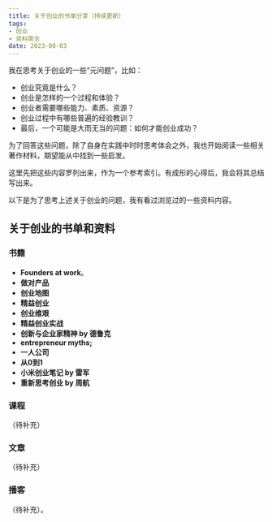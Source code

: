 ```yaml
---
title: 关于创业的书单分享（持续更新）
tags: 
- 创业
- 资料聚合
date: 2023-08-03
---
```



我在思考关于创业的一些“元问题”，比如：
- 创业究竟是什么？
- 创业是怎样的一个过程和体验？
- 创业者需要哪些能力、素质、资源？
- 创业过程中有哪些普遍的经验教训？
- 最后，一个可能是大而无当的问题：如何才能创业成功？

为了回答这些问题，除了自身在实践中时时思考体会之外，我也开始阅读一些相关著作材料，期望能从中找到一些启发。

这里先把这些内容罗列出来，作为一个参考索引。有成形的心得后，我会将其总结写出来。

以下是为了思考上述关于创业的问题，我有看过浏览过的一些资料内容。

## 关于创业的书单和资料

### 书籍

- **Founders at work**。
- **做对产品**
- **创业地图**
- **精益创业**
- **创业维艰**
- **精益创业实战**
- **创新与企业家精神 by 德鲁克**
- **entrepreneur myths;**
- **一人公司**
- **从0到1**
- **小米创业笔记 by 雷军**
- **重新思考创业 by 周航**


### 课程
（待补充）


### 文章
（待补充）


### 播客
（待补充）。
